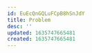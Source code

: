 ```yaml
---
id: EuEcQnGQLuFCpB8hSnJdY
title: Problem
desc: ''
updated: 1635747665481
created: 1635747665481
---
```



